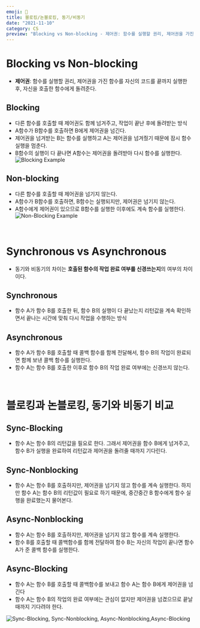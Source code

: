 ```yaml
---
emoji: 🐳
title: 블로킹/논블로킹, 동기/비동기
date: "2021-11-10"
category: CS
preview: "Blocking vs Non-blocking - 제어권: 함수를 실행할 권리, 제어권을 가진 함수를 자신의 코드를 끝까지 실행한 후, 자신을 호출한 함수에게 돌려준다. Blocking - 다른 함수를 호출할 때 제어권도 함께 넘겨주고, 작업이 끝난 후에 돌려받는 방식 - A함수가 B함수를 호출하면 B에게 제어권을 넘긴다. - 제어권을 넘겨받는 B는 함수를 실행하고 A는 제어권을 넘겨줬기 때문에 잠시 함수 실행을 멈춘다. - B 함수 실행이 다 끝나면 A 함수는 제어권을 돌려받아 다시 함수를 실행한다.  Non-blocking - 다른 함수를 호출할 때 제어권을 넘기지 않고, 자신이 갖고 있는다. - A함수가 B함수를 호출하면, B함수는 실행되지만, 제어권은 넘기지 않는다. - A함수에게 제어권이 있으므로 B함수를 실행한 이후에도 계속 함수를 실행한다."
---
```


# Blocking vs Non-blocking

- **제어권**: 함수를 실행할 권리, 제어권을 가진 함수를 자신의 코드를 끝까지 실행한 후, 자신을 호출한 함수에게 돌려준다.

## Blocking

- 다른 함수를 호출할 때 제어권도 함께 넘겨주고, 작업이 끝난 후에 돌려받는 방식
- A함수가 B함수를 호출하면 B에게 제어권을 넘긴다.
- 제어권을 넘겨받는 B는 함수를 실행하고 A는 제어권을 넘겨줬기 때문에 잠시 함수 실행을 멈춘다.
- B함수의 실행이 다 끝나면 A함수는 제어권을 돌려받아 다시 함수를 실행한다.
  ![Blocking Example](1.png)

## Non-blocking

- 다른 함수를 호출할 때 제어권을 넘기지 않는다.
- A함수가 B함수를 호출하면, B함수는 실행되지만, 제어권은 넘기지 않는다.
- A함수에게 제어권이 있으므로 B함수를 실행한 이후에도 계속 함수를 실행한다.
  ![Non-Blocking Example](2.png)

<br/>

# Synchronous vs Asynchronous

- 동기와 비동기의 차이는 **호출된 함수의 작업 완료 여부를 신경쓰는지**의 여부의 차이이다.

## Synchronous

- 함수 A가 함수 B를 호출한 뒤, 함수 B의 실행이 다 끝났는지 리턴값을 계속 확인하면서 끝나는 시간에 맞춰 다시 작업을 수행하는 방식

## Asynchronous

- 함수 A가 함수 B를 호출할 때 콜백 함수를 함께 전달해서, 함수 B의 작업이 완료되면 함께 보낸 콜백 함수를 실행한다.
- 함수 A는 함수 B를 호출한 이후로 함수 B의 작업 완료 여부에는 신경쓰지 않는다.

<br/>

# 블로킹과 논블로킹, 동기와 비동기 비교

## Sync-Blocking

- 함수 A는 함수 B의 리턴값을 필요로 한다. 그래서 제어권을 함수 B에게 넘겨주고, 함수 B가 실행을 완료하여 리턴값과 제어권을 돌려줄 때까지 기다린다.

## Sync-Nonblocking

- 함수 A는 함수 B를 호출하지만, 제어권을 넘기지 않고 함수를 계속 실행한다. 하지만 함수 A는 함수 B의 리턴값이 필요로 하기 때문에, 중간중간 B 함수에게 함수 실행을 완료했는지 물어본다.

## Async-Nonblocking

- 함수 A는 함수 B를 호출하지만, 제어권을 넘기지 않고 함수를 계속 실행한다.
- 함수 B를 호출할 때 콜백함수를 함께 전달하여 함수 B는 자신의 작업이 끝나면 함수 A가 준 콜백 함수를 실행한다.

## Async-Blocking

- 함수 A는 함수 B를 호출할 때 콜백함수를 보내고 함수 A는 함수 B에게 제어권을 넘긴다
- 함수 A는 함수 B의 작업의 완료 여부에는 관심이 없지만 제어권을 넘겼으므로 끝날 때까지 기다려야 한다.

![Sync-Blocking, Sync-Nonblocking, Async-Nonblocking,Async-Blocking ](3.png)
